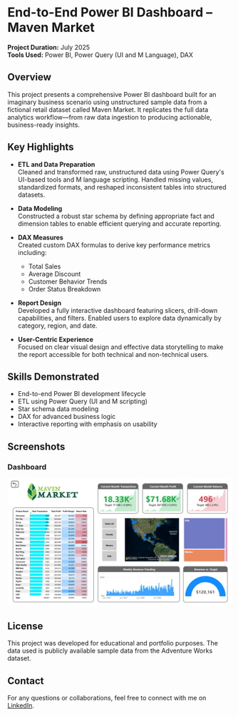 # End-to-End Power BI Dashboard – Maven Market

**Project Duration:** July 2025  
**Tools Used:** Power BI, Power Query (UI and M Language), DAX

## Overview

This project presents a comprehensive Power BI dashboard built for an imaginary business scenario using unstructured sample data from a fictional retail dataset called Maven Market. It replicates the full data analytics workflow—from raw data ingestion to producing actionable, business-ready insights.

## Key Highlights

- **ETL and Data Preparation**  
  Cleaned and transformed raw, unstructured data using Power Query's UI-based tools and M language scripting. Handled missing values, standardized formats, and reshaped inconsistent tables into structured datasets.

- **Data Modeling**  
  Constructed a robust star schema by defining appropriate fact and dimension tables to enable efficient querying and accurate reporting.

- **DAX Measures**  
  Created custom DAX formulas to derive key performance metrics including:
  - Total Sales
  - Average Discount
  - Customer Behavior Trends
  - Order Status Breakdown

- **Report Design**  
  Developed a fully interactive dashboard featuring slicers, drill-down capabilities, and filters. Enabled users to explore data dynamically by category, region, and date.

- **User-Centric Experience**  
  Focused on clear visual design and effective data storytelling to make the report accessible for both technical and non-technical users.

## Skills Demonstrated

- End-to-end Power BI development lifecycle
- ETL using Power Query (UI and M scripting)
- Star schema data modeling
- DAX for advanced business logic
- Interactive reporting with emphasis on usability

## Screenshots

### Dashboard
![Dashboard](Screen1_Dashboard.png)

## License

This project was developed for educational and portfolio purposes. The data used is publicly available sample data from the Adventure Works dataset.

## Contact

For any questions or collaborations, feel free to connect with me on [LinkedIn](linkedin.com/in/suyash-ratnaparkhi-a894a8373).
